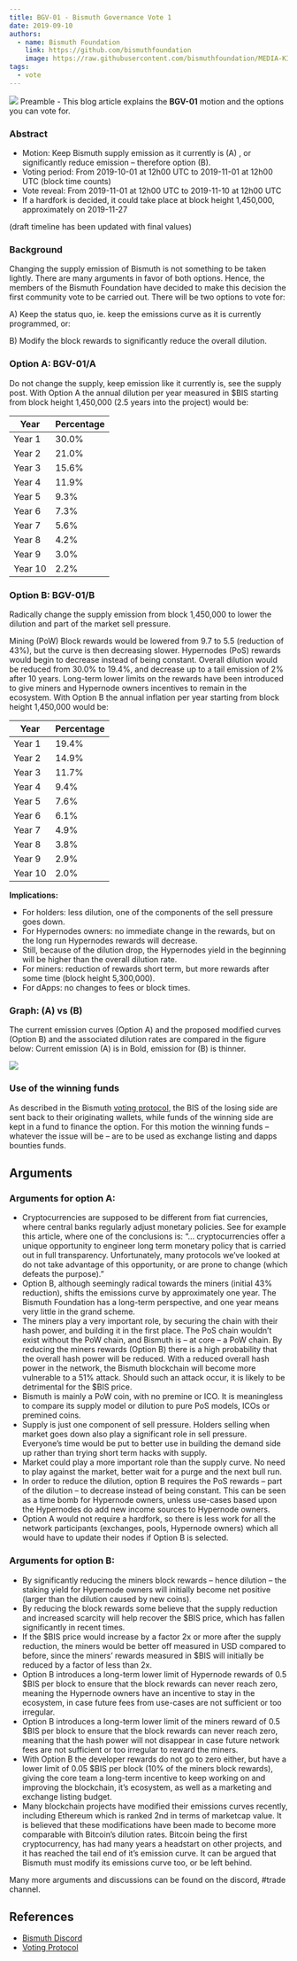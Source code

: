 ```yaml
---
title: BGV-01 - Bismuth Governance Vote 1
date: 2019-09-10
authors:
  - name: Bismuth Foundation
    link: https://github.com/bismuthfoundation
    image: https://raw.githubusercontent.com/bismuthfoundation/MEDIA-KIT/refs/heads/master/Logo_v2/bis300px.png
tags:
  - vote
---
```

![](/images/2019-10-18-voting.jpg)
Preamble - This blog article explains the **BGV-01** motion and the options you can vote for.
<!--more-->

### Abstract
* Motion: Keep Bismuth supply emission as it currently is (A) , or significantly reduce emission – therefore option (B).
* Voting period: From 2019-10-01 at 12h00 UTC to 2019-11-01 at 12h00 UTC (block time counts)
* Vote reveal: From 2019-11-01 at 12h00 UTC to 2019-11-10 at 12h00 UTC
* If a hardfork is decided, it could take place at block height 1,450,000, approximately on 2019-11-27

(draft timeline has been updated with final values)

### Background
Changing the supply emission of Bismuth is not something to be taken lightly. There are many arguments in favor of both options. Hence, the members of the Bismuth Foundation have decided to make this decision the first community vote to be carried out. There will be two options to vote for:

A) Keep the status quo, ie. keep the emissions curve as it is currently programmed, or:

B) Modify the block rewards to significantly reduce the overall dilution.

 

### Option A: BGV-01/A
Do not change the supply, keep emission like it currently is, see the supply post.
With Option A the annual dilution per year measured in $BIS starting from block height 1,450,000 (2.5 years into the project) would be:

| Year  | Percentage |
|-------|------------|
| Year 1  | 30.0%  |
| Year 2  | 21.0%  |
| Year 3  | 15.6%  |
| Year 4  | 11.9%  |
| Year 5  | 9.3%   |
| Year 6  | 7.3%   |
| Year 7  | 5.6%   |
| Year 8  | 4.2%   |
| Year 9  | 3.0%   |
| Year 10 | 2.2%   |

### Option B: BGV-01/B
Radically change the supply emission from block 1,450,000 to lower the dilution and part of the market sell pressure.

Mining (PoW) Block rewards would be lowered from 9.7 to 5.5 (reduction of 43%), but the curve is then decreasing slower.
Hypernodes (PoS) rewards would begin to decrease instead of being constant.
Overall dilution would be reduced from 30.0% to 19.4%, and decrease up to a tail emission of 2% after 10 years.
Long-term lower limits on the rewards have been introduced to give miners and Hypernode owners incentives to remain in the ecosystem.
With Option B the annual inflation per year starting from block height 1,450,000 would be:

| Year  | Percentage |
|-------|------------|
| Year 1  | 19.4%  |
| Year 2  | 14.9%  |
| Year 3  | 11.7%  |
| Year 4  | 9.4%   |
| Year 5  | 7.6%   |
| Year 6  | 6.1%   |
| Year 7  | 4.9%   |
| Year 8  | 3.8%   |
| Year 9  | 2.9%   |
| Year 10 | 2.0%   |

**Implications:**

* For holders: less dilution, one of the components of the sell pressure goes down.
* For Hypernodes owners: no immediate change in the rewards, but on the long run Hypernodes rewards will decrease.
* Still, because of the dilution drop, the Hypernodes yield in the beginning will be higher than the overall dilution rate.
* For miners: reduction of rewards short term, but more rewards after some time (block height 5,300,000).
* For dApps: no changes to fees or block times.

### Graph: (A) vs (B)
The current emission curves (Option A) and the proposed modified curves (Option B) and the associated dilution rates are compared in the figure below:
Current emission (A) is in Bold, emission for (B) is thinner.
 
![](/images/2019-09-10-bgv_01_vote_alternatives.png)

### Use of the winning funds
As described in the Bismuth [voting protocol](/blog/2019-08-30-governance-shift-part_2/), the BIS of the losing side are sent back to their originating wallets, while funds of the winning side are kept in a fund to finance the option.
For this motion the winning funds – whatever the issue will be – are to be used as exchange listing and dapps bounties funds.

## Arguments

### Arguments for option A:

- Cryptocurrencies are supposed to be different from fiat currencies, where central banks regularly adjust monetary policies. See for example this article, where one of the conclusions is: “… cryptocurrencies offer a unique opportunity to engineer long term monetary policy that is carried out in full transparency. Unfortunately, many protocols we’ve looked at do not take advantage of this opportunity, or are prone to change (which defeats the purpose).”
- Option B, although seemingly radical towards the miners (initial 43% reduction), shifts the emissions curve by approximately one year. The Bismuth Foundation has a long-term perspective, and one year means very little in the grand scheme.
- The miners play a very important role, by securing the chain with their hash power, and building it in the first place. The PoS chain wouldn’t exist without the PoW chain, and Bismuth is – at core – a PoW chain.
By reducing the miners rewards (Option B) there is a high probability that the overall hash power will be reduced. With a reduced overall hash power in the network, the Bismuth blockchain will become more vulnerable to a 51% attack. Should such an attack occur, it is likely to be detrimental for the $BIS price.
- Bismuth is mainly a PoW coin, with no premine or ICO. It is meaningless to compare its supply model or dilution to pure PoS models, ICOs or premined coins.
- Supply is just one component of sell pressure. Holders selling when market goes down also play a significant role in sell pressure. Everyone’s time would be put to better use in building the demand side up rather than trying short term hacks with supply.
- Market could play a more important role than the supply curve. No need to play against the market, better wait for a purge and the next bull run.
- In order to reduce the dilution, option B requires the PoS rewards – part of the dilution – to decrease instead of being constant. This can be seen as a time bomb for Hypernode owners, unless use-cases based upon the Hypernodes do add new income sources to Hypernode owners.
- Option A would not require a hardfork, so there is less work for all the network participants (exchanges, pools, Hypernode owners) which all would have to update their nodes if Option B is selected.

### Arguments for option B:

- By significantly reducing the miners block rewards – hence dilution – the staking yield for Hypernode owners will initially become net positive (larger than the dilution caused by new coins).
- By reducing the block rewards some believe that the supply reduction and increased scarcity will help recover the $BIS price, which has fallen significantly in recent times.
- If the $BIS price would increase by a factor 2x or more after the supply reduction, the miners would be better off measured in USD compared to before, since the miners’ rewards measured in $BIS will initially be reduced by a factor of less than 2x.
- Option B introduces a long-term lower limit of Hypernode rewards of 0.5 $BIS per block to ensure that the block rewards can never reach zero, meaning the Hypernode owners have an incentive to stay in the ecosystem, in case future fees from use-cases are not sufficient or too irregular.
- Option B introduces a long-term lower limit of the miners reward of 0.5 $BIS per block to ensure that the block rewards can never reach zero, meaning that the hash power will not disappear in case future network fees are not sufficient or too irregular to reward the miners.
- With Option B the developer rewards do not go to zero either, but have a lower limit of 0.05 $BIS per block (10% of the miners block rewards), giving the core team a long-term incentive to keep working on and improving the blockchain, it’s ecosystem, as well as a marketing and exchange listing budget.
- Many blockchain projects have modified their emissions curves recently, including Ethereum which is ranked 2nd in terms of marketcap value. It is believed that these modifications have been made to become more comparable with Bitcoin’s dilution rates. Bitcoin being the first cryptocurrency, has had many years a headstart on other projects, and it has reached the tail end of it’s emission curve. It can be argued that Bismuth must modify its emissions curve too, or be left behind.
 

Many more arguments and discussions can be found on the discord, #trade channel.


## References

- [Bismuth Discord](https://discord.gg/G5gUbkn)
- [Voting Protocol](/blog/2019-08-30-governance-shift-part_2/)



